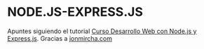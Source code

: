 # NODE.JS-EXPRESS.JS
 
Apuntes siguiendo el tutorial [Curso Desarrollo Web con Node.js y Express.js](https://www.youtube.com/watch?v=tDF644vI-gs). Gracias a [jonmircha.com](https://jonmircha.com)